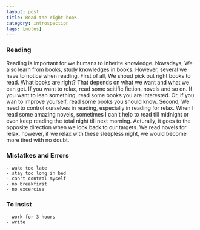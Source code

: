 ```yaml
---
layout: post
title: Read the right booK
category: introspection
tags: [notes]
---
```



### Reading

Reading is important for we humans to inherite knowledge. Nowadays, We also learn from books, study knowledges in books. However, several we have to notice when reading. First of all, We shoud pick out right books to read. What books are right? That depends on what we want and what we can get. If you want to relax, read some scitific fiction, novels and so on. If you want to lean something, read some books you are interested. Or, if you wan to improve yourself, read some books you should know. Second, We need to control ourselves in reading, especially in reading for relax. When I read some amazing novels, sometimes I can't help to read till midnight or even keep reading the total night till next morning. Acturally, it goes to the opposite direction when we look back to our targets. We read novels for relax, however, if we relax with these sleepless night, we would become more tired with no doubt.

### Mistatkes and Errors

    - wake too late
    - stay too long in bed
    - can't control myself
    - no breakfirst
    - no excercise

### To insist

    - work for 3 hours
    - write

